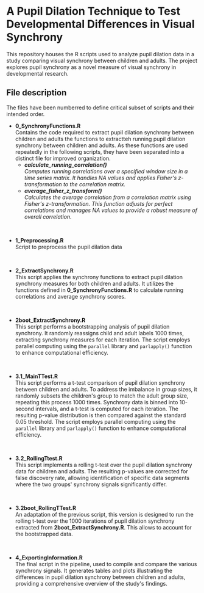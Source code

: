 # A Pupil Dilation Technique to Test Developmental Differences in Visual Synchrony

This repository houses the R scripts used to analyze pupil dilation data in a study comparing visual synchrony between children and adults. The project explores pupil synchrony as a novel measure of visual synchrony in developmental research.

## File description

The files have been numberred to define critical subset of scripts and their intended order.

- **0_SynchronyFunctions.R**<br>
Contains the code required to extract pupil dilation synchrony between children and adults the functions to extractteh running pupil dilation synchrony between children and adults. As these functions are used repeatedly in the following scripts, they have been separated into a distinct file for improved organization.
  - ***calculate_running_correlation()***<br>
*Computes running correlations over a specified window size in a time series matrix. It handles NA values and applies Fisher's z-transformation to the correlation matrix.*
  - ***average_fisher_z_transform()***<br>
*Calculates the average correlation from a correlation matrix using Fisher's z-transformation. This function adjusts for perfect correlations and manages NA values to provide a robust measure of overall correlation.*
<br>

- **1_Preprocessing.R**<br>
Script to preprocess the pupil dilation data
<br>

- **2_ExtractSynchrony.R**<br>
This script applies the synchrony functions to extract pupil dilation synchrony measures for both children and adults. It utilizes the functions defined in **0_SynchronyFunctions.R** to calculate running correlations and average synchrony scores.
<br>

- **2boot_ExtractSynchrony.R**<br>
This script performs a bootstrapping analysis of pupil dilation synchrony. It randomly reassigns child and adult labels 1000 times, extracting synchrony measures for each iteration. The script employs parallel computing using the `parallel` library and `parlapply()` function to enhance computational efficiency.
<br>

- **3.1_MainTTest.R**<br>
This script performs a t-test comparison of pupil dilation synchrony between children and adults. To address the imbalance in group sizes, it randomly subsets the children's group to match the adult group size, repeating this process 1000 times. Synchrony data is binned into 10-second intervals, and a t-test is computed for each iteration. The resulting p-value distribution is then compared against the standard 0.05 threshold. The script employs parallel computing using the `parallel` library and `parlapply()` function to enhance computational efficiency.
<br>

- **3.2_RollingTtest.R**<br>
This script implements a rolling t-test over the pupil dilation synchrony data for children and adults. The resulting p-values are corrected for false discovery rate, allowing identification of specific data segments where the two groups' synchrony signals significantly differ.
<br>


- **3.2boot_RollingTTest.R**<br>
An adaptation of the previous script, this version is designed to run the rolling t-test over the 1000 iterations of pupil dilation synchrony extracted from **2boot_ExtractSynchrony.R**. This allows to account for the bootstrapped data.
<br>

- **4_ExportingInformation.R**<br>
The final script in the pipeline, used to compile and compare the various synchrony signals. It generates tables and plots illustrating the differences in pupil dilation synchrony between children and adults, providing a comprehensive overview of the study's findings.






